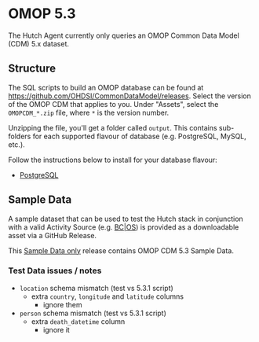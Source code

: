 # OMOP 5.3

The Hutch Agent currently only queries an OMOP Common Data Model (CDM) 5.x dataset.

## Structure

The SQL scripts to build an OMOP database can be found at https://github.com/OHDSI/CommonDataModel/releases. Select the version of the OMOP CDM that applies to you. Under "Assets", select the `OMOPCDM_*.zip` file, where `*` is the version number.

Unzipping the file, you'll get a folder called `output`. This contains sub-folders for each supported flavour of database (e.g. PostgreSQL, MySQL, etc.).

Follow the instructions below to install for your database flavour:
* [PostgreSQL](sample-postgres-setup.md)


## Sample Data

A sample dataset that can be used to test the Hutch stack in conjunction with a valid Activity Source (e.g. [BC|OS](/docs/devs/deprecated/detailed-overview/activity-sources#bcos-rquest)) is provided as a downloadable asset via a GitHub Release.

This [Sample Data only] release contains OMOP CDM 5.3 Sample Data.

### Test Data issues / notes

- `location` schema mismatch (test vs 5.3.1 script)
  - extra `country`, `longitude` and `latitude` columns
    - ignore them
- `person` schema mismatch (test vs 5.3.1 script)
  - extra `death_datetime` column
    - ignore it

[Sample Data only]: https://github.com/hdruk/hutch/releases/tag/omop-5.3-sample-data
